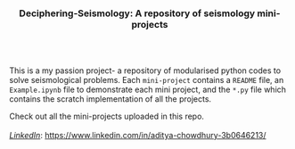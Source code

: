 ### <p style="text-align: center;">Deciphering-Seismology: A repository of seismology mini-projects</p>
<br>
<br>

This is a my passion project- a repository of modularised python codes to solve seismological problems. Each `mini-project` contains a `README` file, an `Example.ipynb` file to demonstrate each mini project, and the `*.py` file which contains the scratch implementation of all the projects.
<br>

Check out all the mini-projects uploaded in this repo.
<br>
<br>
<u>*LinkedIn*</u>: https://www.linkedin.com/in/aditya-chowdhury-3b0646213/
